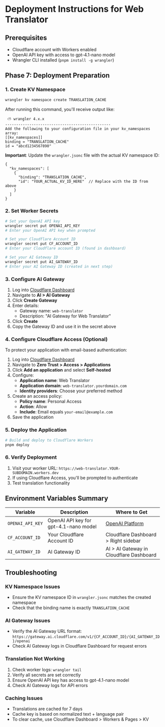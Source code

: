 # Deployment Instructions for Web Translator

## Prerequisites
- Cloudflare account with Workers enabled
- OpenAI API key with access to gpt-4.1-nano model
- Wrangler CLI installed (`pnpm install -g wrangler`)

## Phase 7: Deployment Preparation

### 1. Create KV Namespace
```bash
wrangler kv namespace create TRANSLATION_CACHE
```

After running this command, you'll receive output like:
```
 ⛅️ wrangler 4.x.x
------------------------------------------------
Add the following to your configuration file in your kv_namespaces array:
[[kv_namespaces]]
binding = "TRANSLATION_CACHE"
id = "abcd1234567890"
```

**Important**: Update the `wrangler.jsonc` file with the actual KV namespace ID:
```jsonc
{
  "kv_namespaces": [
    {
      "binding": "TRANSLATION_CACHE",
      "id": "YOUR_ACTUAL_KV_ID_HERE"  // Replace with the ID from above
    }
  ]
}
```

### 2. Set Worker Secrets
```bash
# Set your OpenAI API key
wrangler secret put OPENAI_API_KEY
# Enter your OpenAI API key when prompted

# Set your Cloudflare Account ID
wrangler secret put CF_ACCOUNT_ID
# Enter your Cloudflare account ID (found in dashboard)

# Set your AI Gateway ID
wrangler secret put AI_GATEWAY_ID
# Enter your AI Gateway ID (created in next step)
```

### 3. Configure AI Gateway
1. Log into [Cloudflare Dashboard](https://dash.cloudflare.com)
2. Navigate to **AI > AI Gateway**
3. Click **Create Gateway**
4. Enter details:
   - Gateway name: `web-translator`
   - Description: "AI Gateway for Web Translator"
5. Click **Create**
6. Copy the Gateway ID and use it in the secret above

### 4. Configure Cloudflare Access (Optional)
To protect your application with email-based authentication:

1. Log into [Cloudflare Dashboard](https://dash.cloudflare.com)
2. Navigate to **Zero Trust > Access > Applications**
3. Click **Add an application** and select **Self-hosted**
4. Configure:
   - **Application name**: Web Translator
   - **Application domain**: `web-translator.yourdomain.com`
   - **Identity providers**: Choose your preferred method
5. Create an access policy:
   - **Policy name**: Personal Access
   - **Action**: Allow
   - **Include**: Email equals `your-email@example.com`
6. Save the application

### 5. Deploy the Application
```bash
# Build and deploy to Cloudflare Workers
pnpm deploy
```

### 6. Verify Deployment
1. Visit your worker URL: `https://web-translator.YOUR-SUBDOMAIN.workers.dev`
2. If using Cloudflare Access, you'll be prompted to authenticate
3. Test translation functionality

## Environment Variables Summary

| Variable | Description | Where to Get |
|----------|-------------|--------------|
| `OPENAI_API_KEY` | OpenAI API key for gpt-4.1-nano model | [OpenAI Platform](https://platform.openai.com/api-keys) |
| `CF_ACCOUNT_ID` | Your Cloudflare Account ID | Cloudflare Dashboard > Right sidebar |
| `AI_GATEWAY_ID` | AI Gateway ID | AI > AI Gateway in Cloudflare Dashboard |

## Troubleshooting

### KV Namespace Issues
- Ensure the KV namespace ID in `wrangler.jsonc` matches the created namespace
- Check that the binding name is exactly `TRANSLATION_CACHE`

### AI Gateway Issues
- Verify the AI Gateway URL format: `https://gateway.ai.cloudflare.com/v1/{CF_ACCOUNT_ID}/{AI_GATEWAY_ID}/openai`
- Check AI Gateway logs in Cloudflare Dashboard for request errors

### Translation Not Working
1. Check worker logs: `wrangler tail`
2. Verify all secrets are set correctly
3. Ensure OpenAI API key has access to gpt-4.1-nano model
4. Check AI Gateway logs for API errors

### Caching Issues
- Translations are cached for 7 days
- Cache key is based on normalized text + language pair
- To clear cache, use Cloudflare Dashboard > Workers & Pages > KV
